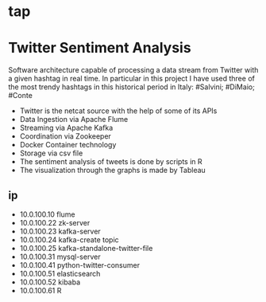 # tap
# Twitter Sentiment Analysis

Software architecture capable of processing a data stream from Twitter with a given hashtag in real time.
In particular in this project I have used three of the most trendy hashtags in this historical period in Italy:
#Salvini; #DiMaio; #Conte

* Twitter is the netcat source with the help of some of its APIs
* Data Ingestion via Apache Flume
* Streaming via Apache Kafka
* Coordination via Zookeeper
* Docker Container technology
* Storage via csv file
* The sentiment analysis of tweets is done by scripts in R
* The visualization through the graphs is made by Tableau

## ip
* 10.0.100.10 flume
* 10.0.100.22 zk-server
* 10.0.100.23 kafka-server
* 10.0.100.24 kafka-create topic
* 10.0.100.25 kafka-standalone-twitter-file
* 10.0.100.31 mysql-server
* 10.0.100.41 python-twitter-consumer
* 10.0.100.51 elasticsearch
* 10.0.100.52 kibaba
* 10.0.100.61 R 
